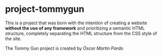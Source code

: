 # project-tommygun
This is a project that was born with the intention of creating a website **without the use of any framework** and prioritizing a semantic HTML structure, completely separating the HTML structure from the CSS style of the site.

The Tommy Gun project is created by *Óscar Martín Pardo*